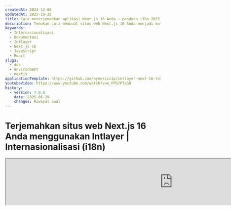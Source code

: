 ```yaml
---
createdAt: 2024-12-06
updatedAt: 2025-10-26
title: Cara menerjemahkan aplikasi Next.js 16 Anda – panduan i18n 2025
description: Temukan cara membuat situs web Next.js 16 Anda menjadi multibahasa. Ikuti dokumentasi untuk melakukan internasionalisasi (i18n) dan menerjemahkannya.
keywords:
  - Internasionalisasi
  - Dokumentasi
  - Intlayer
  - Next.js 16
  - JavaScript
  - React
slugs:
  - doc
  - environment
  - nextjs
applicationTemplate: https://github.com/aymericzip/intlayer-next-16-template
youtubeVideo: https://www.youtube.com/watch?v=e_PPG7PTqGU
history:
  - version: 7.0.0
    date: 2025-06-29
    changes: Riwayat awal
---
```


# Terjemahkan situs web Next.js 16 Anda menggunakan Intlayer | Internasionalisasi (i18n)

<iframe title="Solusi i18n terbaik untuk Next.js? Temukan Intlayer" class="m-auto aspect-[16/9] w-full overflow-hidden rounded-lg border-0" allow="autoplay; gyroscope;" loading="lazy" width="1080" height="auto" src="https://www.youtube.com/embed/e_PPG7PTqGU?autoplay=0&amp;origin=http://intlayer.org&amp;controls=0&amp;rel=1"/>

Lihat [Template Aplikasi](https://github.com/aymericzip/intlayer-next-16-template) di GitHub.

## Apa itu Intlayer?

**Intlayer** adalah perpustakaan internasionalisasi (i18n) sumber terbuka yang inovatif, dirancang untuk menyederhanakan dukungan multibahasa dalam aplikasi web modern. Intlayer terintegrasi mulus dengan kerangka kerja terbaru **Next.js 16**, termasuk **App Router** yang kuat. Ini dioptimalkan untuk bekerja dengan **Server Components** agar rendering lebih efisien dan sepenuhnya kompatibel dengan [**Turbopack**](https://nextjs.org/docs/architecture/turbopack).

Dengan Intlayer, Anda dapat:

- **Mengelola terjemahan dengan mudah** menggunakan kamus deklaratif pada tingkat komponen.
- **Melokalkan metadata**, rute, dan konten secara dinamis.
- **Mengakses terjemahan di komponen sisi klien dan sisi server**.
- **Memastikan dukungan TypeScript** dengan tipe yang dihasilkan secara otomatis, meningkatkan autocompletion dan deteksi kesalahan.
- **Manfaatkan fitur canggih**, seperti deteksi dan pengalihan locale secara dinamis.

> Intlayer kompatibel dengan Next.js 12, 13, 14, dan 16. Jika Anda menggunakan Next.js Page Router, Anda dapat merujuk ke [panduan ini](https://github.com/aymericzip/intlayer/blob/main/docs/docs/id/intlayer_with_nextjs_page_router.md). Untuk Next.js 12, 13, 14 dengan App Router, lihat [panduan ini](https://github.com/aymericzip/intlayer/blob/main/docs/docs/id/intlayer_with_nextjs_14.md).

---

## Panduan Langkah demi Langkah untuk Mengatur Intlayer di Aplikasi Next.js

### Langkah 1: Instalasi Dependensi

Instal paket yang diperlukan menggunakan npm:

```bash packageManager="npm"
npm install intlayer next-intlayer
```

```bash packageManager="pnpm"
pnpm add intlayer next-intlayer
```

```bash packageManager="yarn"
yarn add intlayer next-intlayer
```

- **intlayer**

  Paket inti yang menyediakan alat internasionalisasi untuk manajemen konfigurasi, terjemahan, [deklarasi konten](https://github.com/aymericzip/intlayer/blob/main/docs/docs/id/dictionary/content_file.md), transpile, dan [perintah CLI](https://github.com/aymericzip/intlayer/blob/main/docs/docs/id/intlayer_cli.md).

- **next-intlayer**

Paket yang mengintegrasikan Intlayer dengan Next.js. Paket ini menyediakan context providers dan hooks untuk internasionalisasi Next.js. Selain itu, paket ini juga menyertakan plugin Next.js untuk mengintegrasikan Intlayer dengan [Webpack](https://webpack.js.org/) atau [Turbopack](https://nextjs.org/docs/app/api-reference/turbopack), serta proxy untuk mendeteksi locale pilihan pengguna, mengelola cookie, dan menangani pengalihan URL.

### Langkah 2: Konfigurasikan Proyek Anda

Buat file konfigurasi untuk mengatur bahasa aplikasi Anda:

```typescript fileName="intlayer.config.ts" codeFormat="typescript"
import { Locales, type IntlayerConfig } from "intlayer";

const config: IntlayerConfig = {
  internationalization: {
    locales: [
      Locales.ENGLISH,
      Locales.FRENCH,
      Locales.SPANISH,
      // Locale lain Anda
    ],
    defaultLocale: Locales.ENGLISH,
  },
};

export default config;
```

```javascript fileName="intlayer.config.mjs" codeFormat="esm"
import { Locales } from "intlayer";

/** @type {import('intlayer').IntlayerConfig} */
const config = {
  internationalization: {
    locales: [
      Locales.ENGLISH,
      Locales.FRENCH,
      Locales.SPANISH,
      // Locale lain Anda
    ],
    defaultLocale: Locales.ENGLISH,
  },
};

export default config;
```

```javascript fileName="intlayer.config.cjs" codeFormat="commonjs"
const { Locales } = require("intlayer");

/** @type {import('intlayer').IntlayerConfig} */
const config = {
  internationalization: {
    locales: [
      Locales.ENGLISH,
      Locales.FRENCH,
      Locales.SPANISH,
      // Locale lain Anda
    ],
    defaultLocale: Locales.ENGLISH,
  },
};

module.exports = config;
```

> Melalui file konfigurasi ini, Anda dapat mengatur URL yang dilokalkan, pengalihan proxy, nama cookie, lokasi dan ekstensi deklarasi konten Anda, menonaktifkan log Intlayer di konsol, dan lainnya. Untuk daftar lengkap parameter yang tersedia, lihat [dokumentasi konfigurasi](https://github.com/aymericzip/intlayer/blob/main/docs/docs/id/configuration.md).

### Langkah 3: Integrasikan Intlayer dalam Konfigurasi Next.js Anda

Konfigurasikan setup Next.js Anda untuk menggunakan Intlayer:

```typescript fileName="next.config.ts" codeFormat="typescript"
import type { NextConfig } from "next";
import { withIntlayer } from "next-intlayer/server";

const nextConfig: NextConfig = {
  /* opsi konfigurasi di sini */
};

export default withIntlayer(nextConfig);
```

```typescript fileName="next.config.mjs" codeFormat="esm"
import { withIntlayer } from "next-intlayer/server";

/** @type {import('next').NextConfig} */
const nextConfig = {
  /* opsi konfigurasi di sini */
};

export default withIntlayer(nextConfig);
```

```typescript fileName="next.config.cjs" codeFormat="commonjs"
const { withIntlayer } = require("next-intlayer/server");

/** @type {import('next').NextConfig} */
const nextConfig = {
  /* opsi konfigurasi di sini */
};

module.exports = withIntlayer(nextConfig);
```

> Plugin Next.js `withIntlayer()` digunakan untuk mengintegrasikan Intlayer dengan Next.js. Plugin ini memastikan pembuatan file deklarasi konten dan memantau file tersebut dalam mode pengembangan. Plugin ini mendefinisikan variabel lingkungan Intlayer dalam lingkungan [Webpack](https://webpack.js.org/) atau [Turbopack](https://nextjs.org/docs/app/api-reference/turbopack). Selain itu, plugin ini menyediakan alias untuk mengoptimalkan performa dan memastikan kompatibilitas dengan komponen server.

> Fungsi `withIntlayer()` adalah fungsi promise. Fungsi ini memungkinkan persiapan kamus intlayer sebelum proses build dimulai. Jika Anda ingin menggunakannya bersama plugin lain, Anda dapat menggunakan `await`. Contoh:
>
> ```tsx
> const nextConfig = await withIntlayer(nextConfig);
> const nextConfigWithOtherPlugins = withOtherPlugins(nextConfig);
>
> export default nextConfigWithOtherPlugins;
> ```
>
> Jika Anda ingin menggunakannya secara sinkron, Anda dapat menggunakan fungsi `withIntlayerSync()`. Contoh:
>
> ```tsx
> const nextConfig = withIntlayerSync(nextConfig);
> const nextConfigWithOtherPlugins = withOtherPlugins(nextConfig);
>
> export default nextConfigWithOtherPlugins;
> ```

### Langkah 4: Definisikan Rute Locale Dinamis

Hapus semua dari `RootLayout` dan ganti dengan kode berikut:

```tsx {3} fileName="src/app/layout.tsx" codeFormat="typescript"
import type { PropsWithChildren, FC } from "react";
import "./globals.css";

const RootLayout: FC<PropsWithChildren> = ({ children }) => (
  // Anda masih dapat membungkus children dengan provider lain, seperti `next-themes`, `react-query`, `framer-motion`, dll.
  <>{children}</>
);

export default RootLayout;
```

```jsx {3} fileName="src/app/layout.mjx" codeFormat="esm"
import "./globals.css";

const RootLayout = ({ children }) => (
  // Anda masih dapat membungkus children dengan penyedia lain, seperti `next-themes`, `react-query`, `framer-motion`, dll.
  <>{children}</>
);

export default RootLayout;
```

```jsx {1,8} fileName="src/app/layout.csx" codeFormat="commonjs"
require("./globals.css");

const RootLayout = ({ children }) => (
  // Anda masih dapat membungkus children dengan penyedia lain, seperti `next-themes`, `react-query`, `framer-motion`, dll.
  <>{children}</>
);

module.exports = {
  default: RootLayout,
  generateStaticParams,
};
```

> Menjaga komponen `RootLayout` tetap kosong memungkinkan untuk mengatur atribut [`lang`](https://developer.mozilla.org/fr/docs/Web/HTML/Global_attributes/lang) dan [`dir`](https://developer.mozilla.org/fr/docs/Web/HTML/Global_attributes/dir) pada tag `<html>`.

Untuk mengimplementasikan routing dinamis, sediakan jalur untuk locale dengan menambahkan layout baru di direktori `[locale]` Anda:

```tsx fileName="src/app/[locale]/layout.tsx" codeFormat="typescript"
import type { NextLayoutIntlayer } from "next-intlayer";
import { Inter } from "next/font/google";
import { getHTMLTextDir } from "intlayer";

const inter = Inter({ subsets: ["latin"] });

const LocaleLayout: NextLayoutIntlayer = async ({ children, params }) => {
  const { locale } = await params;
  return (
    <html lang={locale} dir={getHTMLTextDir(locale)}>
      <body className={inter.className}>{children}</body>
    </html>
  );
};

export default LocaleLayout;
```

```jsx fileName="src/app/[locale]/layout.mjx" codeFormat="esm"
import { getHTMLTextDir } from "intlayer";

const inter = Inter({ subsets: ["latin"] });

const LocaleLayout = async ({ children, params: { locale } }) => {
  const { locale } = await params;
  return (
    <html lang={locale} dir={getHTMLTextDir(locale)}>
      <body className={inter.className}>{children}</body>
    </html>
  );
};

export default LocaleLayout;
```

```jsx fileName="src/app/[locale]/layout.csx" codeFormat="commonjs"
const { Inter } = require("next/font/google");
const { getHTMLTextDir } = require("intlayer");

const inter = Inter({ subsets: ["latin"] });

const LocaleLayout = async ({ children, params: { locale } }) => {
  const { locale } = await params;
  return (
    <html lang={locale} dir={getHTMLTextDir(locale)}>
      <body className={inter.className}>{children}</body>
    </html>
  );
};

module.exports = LocaleLayout;
```

> Segmen jalur `[locale]` digunakan untuk menentukan locale. Contoh: `/en-US/about` akan merujuk ke `en-US` dan `/fr/about` ke `fr`.

> Pada tahap ini, Anda akan menemui error: `Error: Missing <html> and <body> tags in the root layout.`. Ini diharapkan karena file `/app/page.tsx` tidak lagi digunakan dan dapat dihapus. Sebagai gantinya, segmen path `[locale]` akan mengaktifkan halaman `/app/[locale]/page.tsx`. Akibatnya, halaman akan dapat diakses melalui path seperti `/en`, `/fr`, `/es` di browser Anda. Untuk mengatur locale default sebagai halaman root, lihat pengaturan `proxy` pada langkah 7.

Kemudian, implementasikan fungsi `generateStaticParams` di Layout aplikasi Anda.

```tsx {1} fileName="src/app/[locale]/layout.tsx" codeFormat="typescript"
export { generateStaticParams } from "next-intlayer"; // Baris yang harus ditambahkan

const LocaleLayout: NextLayoutIntlayer = async ({ children, params }) => {
  /*... Sisa kode */
};

export default LocaleLayout;
```

```jsx {1} fileName="src/app/[locale]/layout.mjx" codeFormat="esm"
export { generateStaticParams } from "next-intlayer"; // Baris untuk disisipkan

const LocaleLayout = async ({ children, params: { locale } }) => {
  /*... Sisa kode*/
};

// ... Sisa kode
```

```jsx {1,7} fileName="src/app/[locale]/layout.csx" codeFormat="commonjs"
const { generateStaticParams } = require("next-intlayer"); // Baris untuk disisipkan

const LocaleLayout = async ({ children, params: { locale } }) => {
  /*... Sisa kode*/
};

module.exports = { default: LocaleLayout, generateStaticParams };
```

> `generateStaticParams` memastikan bahwa aplikasi Anda membangun terlebih dahulu halaman-halaman yang diperlukan untuk semua lokal, mengurangi komputasi saat runtime dan meningkatkan pengalaman pengguna. Untuk detail lebih lanjut, lihat [dokumentasi Next.js tentang generateStaticParams](https://nextjs.org/docs/app/building-your-application/rendering/static-and-dynamic-rendering#generate-static-params).

> Intlayer bekerja dengan `export const dynamic = 'force-static';` untuk memastikan bahwa halaman-halaman dibangun terlebih dahulu untuk semua lokal.

### Langkah 5: Deklarasikan Konten Anda

Buat dan kelola deklarasi konten Anda untuk menyimpan terjemahan:

```tsx fileName="src/app/[locale]/page.content.ts" contentDeclarationFormat="typescript"
import { t, type Dictionary } from "intlayer";

const pageContent = {
  key: "page",
  content: {
    getStarted: {
      main: t({
        en: "Get started by editing",
        fr: "Commencez par éditer",
        es: "Comience por editar",
      }),
      pageLink: "src/app/page.tsx",
    },
  },
} satisfies Dictionary;

export default pageContent;
```

```javascript fileName="src/app/[locale]/page.content.mjs" contentDeclarationFormat="esm"
import { t } from "intlayer";

/** @type {import('intlayer').Dictionary} */
const pageContent = {
  key: "page",
  content: {
    getStarted: {
      main: t({
        en: "Mulailah dengan mengedit",
        fr: "Commencez par éditer",
        es: "Comience por editar",
      }),
      pageLink: "src/app/page.tsx",
    },
  },
};

export default pageContent;
```

```javascript fileName="src/app/[locale]/page.content.cjs" contentDeclarationFormat="commonjs"
const { t } = require("intlayer");

/** @type {import('intlayer').Dictionary} */
const pageContent = {
  key: "page",
  content: {
    getStarted: {
      main: t({
        en: "Get started by editing",
        fr: "Commencez par éditer",
        es: "Comience por editar",
        id: "Mulai dengan mengedit",
      }),
      pageLink: "src/app/page.tsx",
    },
  },
};

module.exports = pageContent;
```

```json fileName="src/app/[locale]/page.content.json" contentDeclarationFormat="json"
{
  "$schema": "https://intlayer.org/schema.json",
  "key": "page",
  "content": {
    "getStarted": {
      "nodeType": "translation",
      "translation": {
        "en": "Get started by editing",
        "fr": "Commencez par éditer",
        "es": "Comience por editar",
        "id": "Mulai dengan mengedit"
      }
    },
    "pageLink": "src/app/page.tsx"
  }
}
```

> Deklarasi konten Anda dapat didefinisikan di mana saja dalam aplikasi Anda selama sudah dimasukkan ke dalam direktori `contentDir` (secara default, `./src`). Dan sesuai dengan ekstensi file deklarasi konten (secara default, `.content.{json,ts,tsx,js,jsx,mjs,mjx,cjs,cjx}`).

> Untuk detail lebih lanjut, lihat [dokumentasi deklarasi konten](https://github.com/aymericzip/intlayer/blob/main/docs/docs/id/dictionary/content_file.md).

### Langkah 6: Memanfaatkan Konten dalam Kode Anda

Akses kamus konten Anda di seluruh aplikasi:

```tsx fileName="src/app/[locale]/page.tsx" codeFormat="typescript"
import type { FC } from "react";
import { ClientComponentExample } from "@components/ClientComponentExample";
import { ServerComponentExample } from "@components/ServerComponentExample";
import { type NextPageIntlayer, IntlayerClientProvider } from "next-intlayer";
import { IntlayerServerProvider, useIntlayer } from "next-intlayer/server";

const PageContent: FC = () => {
  const content = useIntlayer("page");

  return (
    <>
      <p>{content.getStarted.main}</p> {/* Mengakses teks utama dari konten */}
      <code>{content.getStarted.pageLink}</code>{" "}
      {/* Menampilkan tautan halaman dari konten */}
    </>
  );
};

const Page: NextPageIntlayer = async ({ params }) => {
  const { locale } = await params;

  return (
    <IntlayerServerProvider locale={locale}>
      <PageContent />
      <ServerComponentExample />

      <IntlayerClientProvider locale={locale}>
        <ClientComponentExample />
      </IntlayerClientProvider>
    </IntlayerServerProvider>
  );
};

export default Page;
```

```jsx fileName="src/app/[locale]/page.mjx" codeFormat="esm"
import { ClientComponentExample } from "@components/ClientComponentExample";
import { ServerComponentExample } from "@components/ServerComponentExample";
import { IntlayerClientProvider } from "next-intlayer";
import { IntlayerServerProvider, useIntlayer } from "next-intlayer/server";

const PageContent = () => {
  const content = useIntlayer("page");

  return (
    <>
      <p>{content.getStarted.main}</p>{" "}
      {/* Menampilkan teks utama dari konten */}
      <code>{content.getStarted.pageLink}</code>{" "}
      {/* Menampilkan tautan halaman dari konten */}
    </>
  );
};

const Page = async ({ params }) => {
  const { locale } = await params;

  return (
    <IntlayerServerProvider locale={locale}>
      <PageContent />
      <ServerComponentExample />

      <IntlayerClientProvider locale={locale}>
        <ClientComponentExample />
      </IntlayerClientProvider>
    </IntlayerServerProvider>
  );
};

export default Page;
```

```jsx fileName="src/app/[locale]/page.csx" codeFormat="commonjs"
import { ClientComponentExample } from "@components/ClientComponentExample";
import { ServerComponentExample } from "@components/ServerComponentExample";
import { IntlayerClientProvider } from "next-intlayer";
import { IntlayerServerProvider, useIntlayer } from "next-intlayer/server";

const PageContent = () => {
  const content = useIntlayer("page");

  return (
    <>
      <p>{content.getStarted.main}</p>
      <code>{content.getStarted.pageLink}</code>
    </>
  );
};

const Page = async ({ params }) => {
  const { locale } = await params;

  return (
    <IntlayerServerProvider locale={locale}>
      <PageContent />
      <ServerComponentExample />

      <IntlayerClientProvider locale={locale}>
        <ClientComponentExample />
      </IntlayerClientProvider>
    </IntlayerServerProvider>
  );
};
```

- **`IntlayerClientProvider`** digunakan untuk menyediakan locale ke komponen sisi klien. Ini dapat ditempatkan di komponen induk mana pun, termasuk layout. Namun, menempatkannya di layout sangat disarankan karena Next.js membagikan kode layout di seluruh halaman, sehingga menjadi lebih efisien. Dengan menggunakan `IntlayerClientProvider` di layout, Anda menghindari inisialisasi ulang untuk setiap halaman, meningkatkan kinerja dan menjaga konteks lokalisasi yang konsisten di seluruh aplikasi Anda.
- **`IntlayerServerProvider`** digunakan untuk menyediakan locale ke anak server. Ini tidak dapat ditempatkan di layout.

> Layout dan halaman tidak dapat berbagi konteks server yang sama karena sistem konteks server didasarkan pada penyimpanan data per permintaan (melalui mekanisme [cache React](https://react.dev/reference/react/cache)), yang menyebabkan setiap "konteks" dibuat ulang untuk segmen aplikasi yang berbeda. Menempatkan provider di layout bersama akan memecah isolasi ini, sehingga mencegah propagasi nilai konteks server yang benar ke komponen server Anda.

```tsx {4,7} fileName="src/components/ClientComponentExample.tsx" codeFormat="typescript"
"use client";

import type { FC } from "react";
import { useIntlayer } from "next-intlayer";

export const ClientComponentExample: FC = () => {
  const content = useIntlayer("client-component-example"); // Membuat deklarasi konten terkait

  return (
    <div>
      <h2>{content.title}</h2>
      <p>{content.content}</p>
    </div>
  );
};
```

```jsx {3,6} fileName="src/components/ClientComponentExample.mjx" codeFormat="esm"
"use client";

import { useIntlayer } from "next-intlayer";

const ClientComponentExample = () => {
  const content = useIntlayer("client-component-example"); // Membuat deklarasi konten terkait

  return (
    <div>
      <h2>{content.title}</h2>
      <p>{content.content}</p>
    </div>
  );
};
```

```jsx {3,6} fileName="src/components/ClientComponentExample.csx" codeFormat="commonjs"
"use client";

const { useIntlayer } = require("next-intlayer");

const ClientComponentExample = () => {
  const content = useIntlayer("client-component-example"); // Membuat deklarasi konten terkait

  return (
    <div>
      <h2>{content.title}</h2>
      <p>{content.content}</p>
    </div>
  );
};
```

```tsx {2} fileName="src/components/ServerComponentExample.tsx"  codeFormat="typescript"
import type { FC } from "react";
import { useIntlayer } from "next-intlayer/server";

export const ServerComponentExample: FC = () => {
  const content = useIntlayer("server-component-example"); // Membuat deklarasi konten terkait

  return (
    <div>
      <h2>{content.title}</h2>
      <p>{content.content}</p>
    </div>
  );
};
```

```jsx {1} fileName="src/components/ServerComponentExample.mjx" codeFormat="esm"
import { useIntlayer } from "next-intlayer/server";

const ServerComponentExample = () => {
  const content = useIntlayer("server-component-example"); // Membuat deklarasi konten terkait

  return (
    <div>
      <h2>{content.title}</h2>
      <p>{content.content}</p>
    </div>
  );
};
```

```jsx {1} fileName="src/components/ServerComponentExample.csx" codeFormat="commonjs"
const { useIntlayer } = require("next-intlayer/server");

const ServerComponentExample = () => {
  const content = useIntlayer("server-component-example"); // Buat deklarasi konten terkait

  return (
    <div>
      <h2>{content.title}</h2>
      <p>{content.content}</p>
    </div>
  );
};
```

> Jika Anda ingin menggunakan konten Anda dalam atribut `string`, seperti `alt`, `title`, `href`, `aria-label`, dll., Anda harus memanggil nilai fungsi tersebut, seperti:

> ```jsx
> <img src={content.image.src.value} alt={content.image.value} />
> ```

> Untuk mempelajari lebih lanjut tentang hook `useIntlayer`, lihat [dokumentasi](https://github.com/aymericzip/intlayer/blob/main/docs/docs/id/packages/next-intlayer/useIntlayer.md).

### (Opsional) Langkah 7: Konfigurasikan Proxy untuk Deteksi Locale

Atur proxy untuk mendeteksi locale yang dipilih pengguna:

```typescript fileName="src/proxy.ts" codeFormat="typescript"
export { intlayerProxy as proxy } from "next-intlayer/proxy";

export const config = {
  matcher:
    "/((?!api|static|assets|robots|sitemap|sw|service-worker|manifest|.*\\..*|_next).*)",
};
```

```javascript fileName="src/proxy.mjs" codeFormat="esm"
export { intlayerProxy as proxy } from "next-intlayer/proxy";

export const config = {
  matcher:
    "/((?!api|static|assets|robots|sitemap|sw|service-worker|manifest|.*\\..*|_next).*)",
};
```

```javascript fileName="src/proxy.cjs" codeFormat="commonjs"
const { intlayerProxy } = require("next-intlayer/proxy");

const config = {
  matcher:
    "/((?!api|static|assets|robots|sitemap|sw|service-worker|manifest|.*\\..*|_next).*)",
};

module.exports = { proxy: intlayerProxy, config };
```

> `intlayerProxy` digunakan untuk mendeteksi locale pilihan pengguna dan mengarahkan mereka ke URL yang sesuai seperti yang ditentukan dalam [konfigurasi](https://github.com/aymericzip/intlayer/blob/main/docs/docs/id/configuration.md). Selain itu, ini memungkinkan penyimpanan locale pilihan pengguna dalam cookie.

> Jika Anda perlu menggabungkan beberapa proxy bersama-sama (misalnya, `intlayerProxy` dengan otentikasi atau proxy kustom), Intlayer sekarang menyediakan helper yang disebut `multipleProxies`.

```ts
import { multipleProxies, intlayerProxy } from "next-intlayer/proxy";
import { customProxy } from "@utils/customProxy";

export const proxy = multipleProxies([intlayerProxy, customProxy]);
```

### (Opsional) Langkah 8: Internasionalisasi metadata Anda

Jika Anda ingin menginternasionalisasi metadata Anda, seperti judul halaman Anda, Anda dapat menggunakan fungsi `generateMetadata` yang disediakan oleh Next.js. Di dalamnya, Anda dapat mengambil konten dari fungsi `getIntlayer` untuk menerjemahkan metadata Anda.

```typescript fileName="src/app/[locale]/metadata.content.ts" contentDeclarationFormat="typescript"
import { type Dictionary, t } from "intlayer";
import { Metadata } from "next";

const metadataContent = {
  key: "page-metadata",
  content: {
    title: t({
      en: "Create Next App",
      fr: "Créer une application Next.js",
      es: "Crear una aplicación Next.js",
    }),
    description: t({
      en: "Generated by create next app",
      fr: "Généré par create next app",
      es: "Generado por create next app",
    }),
  },
} satisfies Dictionary<Metadata>;

export default metadataContent;
```

```javascript fileName="src/app/[locale]/metadata.content.mjs" contentDeclarationFormat="esm"
import { t } from "intlayer";

/** @type {import('intlayer').Dictionary<import('next').Metadata>} */
const metadataContent = {
  key: "page-metadata",
  content: {
    title: t({
      en: "Create Next App",
      fr: "Créer une application Next.js",
      es: "Crear una aplicación Next.js",
    }),
    description: t({
      en: "Dihasilkan oleh create next app",
      fr: "Généré par create next app",
      es: "Generado por create next app",
    }),
  },
};

export default metadataContent;
      fr: "Dihasilkan oleh create next app",
      es: "Generado por create next app",
    }),
  },
};

export default metadataContent;
```

```javascript fileName="src/app/[locale]/metadata.content.cjs" contentDeclarationFormat="commonjs"
const { t } = require("intlayer");

/** @type {import('intlayer').Dictionary<import('next').Metadata>} */
const metadataContent = {
  key: "page-metadata",
  content: {
    title: t({
      en: "Create Next App",
      fr: "Créer une application Next.js",
      es: "Crear una aplicación Next.js",
    }),
    description: t({
      en: "Dihasilkan oleh create next app",
      fr: "Généré par create next app",
      es: "Generado por create next app",
    }),
  },
};

module.exports = metadataContent;
```

```json fileName="src/app/[locale]/metadata.content.json" contentDeclarationFormat="json"
{
  "key": "page-metadata",
  "content": {
    "title": {
      "nodeType": "translation",
      "translation": {
          "en": "Preact logo",
          "fr": "Logo Preact",
          "es": "Logo Preact",
          "id": "Logo Preact"
      },
    },
    "description": {
      "nodeType": "translation",
      "translation": {
        "en": "Generated by create next app",
        "fr": "Généré par create next app",
        "es": "Generado por create next app",
        "id": "Dihasilkan oleh create next app"
      },
    },
  },
};
```

````typescript fileName="src/app/[locale]/layout.tsx or src/app/[locale]/page.tsx" codeFormat="typescript"
import { getIntlayer, getMultilingualUrls } from "intlayer";
import type { Metadata } from "next";
import type { LocalPromiseParams } from "next-intlayer";

export const generateMetadata = async ({
  params,
}: LocalPromiseParams): Promise<Metadata> => {
  const { locale } = await params;

  const metadata = getIntlayer("page-metadata", locale);

  /**
   * Menghasilkan objek yang berisi semua url untuk setiap locale.
   *
   * Contoh:
   * ```ts
   *  getMultilingualUrls('/about');
   *
   *  // Mengembalikan
   *  // {
   *  //   en: '/about',
   *  //   fr: '/fr/about',
   *  //   es: '/es/about',
   *  // }
   * ```
   */
  const multilingualUrls = getMultilingualUrls("/");
  const localizedUrl =
    multilingualUrls[locale as keyof typeof multilingualUrls];

  return {
    ...metadata,
    alternates: {
      canonical: localizedUrl,
      languages: { ...multilingualUrls, "x-default": "/" },
    },
    openGraph: {
      url: localizedUrl,
    },
  };
};

// ... Sisa kode
````

````javascript fileName="src/app/[locale]/layout.mjs or src/app/[locale]/page.mjs" codeFormat="esm"
import { getIntlayer, getMultilingualUrls } from "intlayer";

export const generateMetadata = async ({ params }) => {
  const { locale } = await params;

  const metadata = getIntlayer("page-metadata", locale);

  /**
   * Menghasilkan objek yang berisi semua url untuk setiap locale.
   *
   * Contoh:
   * ```ts
   *  getMultilingualUrls('/about');
   *
   *  // Mengembalikan
   *  // {
   *  //   en: '/about',
   *  //   fr: '/fr/about',
   *  //   es: '/es/about'
   *  // }
   * ```
   */
  const multilingualUrls = getMultilingualUrls("/");
  const localizedUrl = multilingualUrls[locale];

  return {
    ...metadata,
    alternates: {
      canonical: localizedUrl,
      languages: { ...multilingualUrls, "x-default": "/" },
    },
    openGraph: {
      url: localizedUrl,
    },
  };
};

// ... Sisa kode
````

````javascript fileName="src/app/[locale]/layout.cjs or src/app/[locale]/page.cjs" codeFormat="commonjs"
const { getIntlayer, getMultilingualUrls } = require("intlayer");

const generateMetadata = async ({ params }) => {
  const { locale } = await params;

  const metadata = getIntlayer("page-metadata", locale);

  /**
   * Menghasilkan objek yang berisi semua url untuk setiap locale.
   *
   * Contoh:
   * ```ts
   *  getMultilingualUrls('/about');
   *
   *  // Mengembalikan
   *  // {
   *  //   en: '/about',
   *  //   fr: '/fr/about',
   *  //   es: '/es/about'
   *  // }
   * ```
   */
  const multilingualUrls = getMultilingualUrls("/");
  const localizedUrl = multilingualUrls[locale];

  return {
    ...metadata,
    alternates: {
      canonical: localizedUrl,
      languages: { ...multilingualUrls, "x-default": "/" },
    },
    openGraph: {
      url: localizedUrl,
    },
  };
};

module.exports = { generateMetadata };

// ... Sisa kode
````

> Perhatikan bahwa fungsi `getIntlayer` yang diimpor dari `next-intlayer` mengembalikan konten Anda yang dibungkus dalam sebuah `IntlayerNode`, memungkinkan integrasi dengan editor visual. Sebaliknya, fungsi `getIntlayer` yang diimpor dari `intlayer` mengembalikan konten Anda secara langsung tanpa properti tambahan.

Sebagai alternatif, Anda dapat menggunakan fungsi `getTranslation` untuk mendeklarasikan metadata Anda. Namun, menggunakan file deklarasi konten disarankan untuk mengotomatisasi terjemahan metadata Anda dan mengeksternalisasi konten pada suatu saat.

```typescript fileName="src/app/[locale]/layout.tsx or src/app/[locale]/page.tsx" codeFormat="typescript"
import {
  type IConfigLocales,
  getTranslation,
  getMultilingualUrls,
} from "intlayer";
import type { Metadata } from "next";
import type { LocalPromiseParams } from "next-intlayer";

export const generateMetadata = async ({
  params,
}: LocalPromiseParams): Promise<Metadata> => {
  const { locale } = await params;
  const t = <T>(content: IConfigLocales<T>) => getTranslation(content, locale);

  return {
    title: t<string>({
      en: "My title",
      fr: "Mon titre",
      es: "Mi título",
    }),
    description: t({
      en: "Deskripsi saya",
      fr: "Ma description",
      es: "Mi descripción",
    }),
  };
};

// ... Sisa kode
```

```javascript fileName="src/app/[locale]/layout.mjs or src/app/[locale]/page.mjs" codeFormat="esm"
import { getTranslation, getMultilingualUrls } from "intlayer";

export const generateMetadata = async ({ params }) => {
  const { locale } = await params;
  const t = (content) => getTranslation(content, locale);

  return {
    title: t({
      en: "Judul saya",
      fr: "Mon titre",
      es: "Mi título",
    }),
    description: t({
      en: "Deskripsi saya",
      fr: "Ma description",
      es: "Mi descripción",
    }),
  };
};

// ... Sisa kode
```

```javascript fileName="src/app/[locale]/layout.cjs or src/app/[locale]/page.cjs" codeFormat="commonjs"
const { getTranslation, getMultilingualUrls } = require("intlayer");

const generateMetadata = async ({ params }) => {
  const { locale } = await params;

  const t = (content) => getTranslation(content, locale);

  return {
    title: t({
      en: "My title",
      fr: "Mon titre",
      es: "Mi título",
    }),
    description: t({
      en: "My description",
      fr: "Ma description",
      es: "Mi descripción",
    }),
  };
};

module.exports = { generateMetadata };

// ... Sisa kode
```

> Pelajari lebih lanjut tentang optimasi metadata [di dokumentasi resmi Next.js](https://nextjs.org/docs/app/building-your-application/optimizing/metadata).

### (Opsional) Langkah 9: Internasionalisasi sitemap.xml dan robots.txt Anda

Untuk menginternasionalisasi `sitemap.xml` dan `robots.txt` Anda, Anda dapat menggunakan fungsi `getMultilingualUrls` yang disediakan oleh Intlayer. Fungsi ini memungkinkan Anda untuk menghasilkan URL multibahasa untuk sitemap Anda.

```tsx fileName="src/app/sitemap.ts" codeFormat="typescript"
import { getMultilingualUrls } from "intlayer";
import type { MetadataRoute } from "next";

const sitemap = (): MetadataRoute.Sitemap => [
  {
    url: "https://example.com",
    alternates: {
      languages: { ...getMultilingualUrls("https://example.com") },
    },
  },
  {
    url: "https://example.com/login",
    alternates: {
      languages: { ...getMultilingualUrls("https://example.com/login") },
    },
  },
  {
    url: "https://example.com/register",
    alternates: {
      languages: { ...getMultilingualUrls("https://example.com/register") },
    },
  },
];

export default sitemap;
```

```jsx fileName="src/app/sitemap.mjx" codeFormat="esm"
import { getMultilingualUrls } from "intlayer";

const sitemap = () => [
  {
    url: "https://example.com",
    alternates: {
      languages: { ...getMultilingualUrls("https://example.com") },
    },
  },
  {
    url: "https://example.com/login",
    alternates: {
      languages: { ...getMultilingualUrls("https://example.com/login") },
    },
  },
  {
    url: "https://example.com/register",
    alternates: {
      languages: { ...getMultilingualUrls("https://example.com/register") },
    },
  },
];

export default sitemap;
```

```jsx fileName="src/app/sitemap.csx" codeFormat="commonjs"
const { getMultilingualUrls } = require("intlayer");

const sitemap = () => [
  {
    url: "https://example.com",
    alternates: {
      languages: { ...getMultilingualUrls("https://example.com") },
    },
  },
  {
    url: "https://example.com/login",
    alternates: {
      languages: { ...getMultilingualUrls("https://example.com/login") },
    },
  },
  {
    url: "https://example.com/register",
    alternates: {
      languages: { ...getMultilingualUrls("https://example.com/register") },
    },
  },
];

module.exports = sitemap;
```

```tsx fileName="src/app/robots.ts" codeFormat="typescript"
import type { MetadataRoute } from "next";
import { getMultilingualUrls } from "intlayer";

const getAllMultilingualUrls = (urls: string[]) =>
  urls.flatMap((url) => Object.values(getMultilingualUrls(url)) as string[]);

// Mendefinisikan aturan untuk robots.txt
const robots = (): MetadataRoute.Robots => ({
  rules: {
    userAgent: "*", // Mengizinkan semua user-agent
    allow: ["/"], // Mengizinkan akses ke root
    disallow: getAllMultilingualUrls(["/login", "/register"]), // Melarang akses ke halaman login dan register dalam semua bahasa
  },
  host: "https://example.com", // Host situs
  sitemap: `https://example.com/sitemap.xml`, // Lokasi sitemap
});

export default robots;
```

```jsx fileName="src/app/robots.mjx" codeFormat="esm"
import { getMultilingualUrls } from "intlayer";

// Mendapatkan semua URL multibahasa dari daftar URL
const getAllMultilingualUrls = (urls) =>
  urls.flatMap((url) => Object.values(getMultilingualUrls(url)));

const robots = () => ({
  rules: {
    userAgent: "*", // Mengizinkan semua user-agent
    allow: ["/"], // Mengizinkan akses ke root
    disallow: getAllMultilingualUrls(["/login", "/register"]), // Melarang akses ke halaman login dan register dalam semua bahasa
  },
  host: "https://example.com",
  sitemap: `https://example.com/sitemap.xml`,
});

export default robots;
```

```jsx fileName="src/app/robots.csx" codeFormat="commonjs"
const { getMultilingualUrls } = require("intlayer");

const getAllMultilingualUrls = (urls) =>
  urls.flatMap((url) => Object.values(getMultilingualUrls(url)));

const robots = () => ({
  rules: {
    userAgent: "*",
    allow: ["/"],
    disallow: getAllMultilingualUrls(["/login", "/register"]),
  },
  host: "https://example.com",
  sitemap: `https://example.com/sitemap.xml`,
});

module.exports = robots;
```

> Pelajari lebih lanjut tentang optimasi sitemap [di dokumentasi resmi Next.js](https://nextjs.org/docs/app/api-reference/file-conventions/metadata/sitemap). Pelajari lebih lanjut tentang optimasi robots.txt [di dokumentasi resmi Next.js](https://nextjs.org/docs/app/api-reference/file-conventions/metadata/robots).

### (Opsional) Langkah 10: Ubah bahasa konten Anda

Untuk mengubah bahasa konten Anda di Next.js, cara yang direkomendasikan adalah menggunakan komponen `Link` untuk mengarahkan pengguna ke halaman yang sesuai dengan lokal yang diinginkan. Komponen `Link` memungkinkan prefetching halaman, yang membantu menghindari pemuatan ulang halaman secara penuh.

```tsx fileName="src/components/LocaleSwitcher.tsx" codeFormat="typescript"
"use client";

import type { FC } from "react";
import {
  Locales,
  getHTMLTextDir,
  getLocaleName,
  getLocalizedUrl,
} from "intlayer";
import { useLocale } from "next-intlayer";
import Link from "next/link";

export const LocaleSwitcher: FC = () => {
  const { locale, pathWithoutLocale, availableLocales, setLocale } =
    useLocale();

  return (
    <div>
      <button popoverTarget="localePopover">{getLocaleName(locale)}</button>
      <div id="localePopover" popover="auto">
        {availableLocales.map((localeItem) => (
          <Link
            href={getLocalizedUrl(pathWithoutLocale, localeItem)}
            key={localeItem}
            aria-current={locale === localeItem ? "page" : undefined}
            onClick={() => setLocale(localeItem)}
            replace // Akan memastikan tombol "kembali" pada browser akan mengarahkan ke halaman sebelumnya
          >
            <span>
              {/* Lokal - misalnya FR */}
              {localeItem}
            </span>
            <span>
              {/* Bahasa dalam Lokal sendiri - misalnya Français */}
              {getLocaleName(localeItem, locale)}
            </span>
            <span dir={getHTMLTextDir(localeItem)} lang={localeItem}>
              {/* Bahasa dalam Lokal saat ini - misalnya Francés dengan lokal saat ini disetel ke Locales.SPANISH */}
              {getLocaleName(localeItem)}
            </span>
            <span dir="ltr" lang={Locales.ENGLISH}>
              {/* Bahasa dalam Bahasa Inggris - misalnya French */}
              {getLocaleName(localeItem, Locales.ENGLISH)}
            </span>
          </Link>
        ))}
      </div>
    </div>
  );
};
```

```jsx fileName="src/components/LocaleSwitcher.msx" codeFormat="esm"
"use client";

import {
  Locales,
  getHTMLTextDir,
  getLocaleName,
  getLocalizedUrl,
} from "intlayer";
import { useLocale } from "next-intlayer";
import Link from "next/link";

export const LocaleSwitcher = () => {
  const { locale, pathWithoutLocale, availableLocales, setLocale } =
    useLocale();

  return (
    <div>
      <button popoverTarget="localePopover">{getLocaleName(locale)}</button>
      <div id="localePopover" popover="auto">
        {availableLocales.map((localeItem) => (
          <Link
            href={getLocalizedUrl(pathWithoutLocale, localeItem)}
            key={localeItem}
            aria-current={locale === localeItem ? "page" : undefined}
            onClick={() => setLocale(localeItem)}
            replace // Akan memastikan bahwa tombol "kembali" pada browser akan mengarahkan ke halaman sebelumnya
          >
            <span>
              {/* Lokal - misal FR */}
              {localeItem}
            </span>
            <span>
              {/* Bahasa dalam Lokal sendiri - misal Français */}
              {getLocaleName(localeItem, locale)}
            </span>
            <span dir={getHTMLTextDir(localeItem)} lang={localeItem}>
              {/* Bahasa dalam Lokal saat ini - misal Francés dengan lokal saat ini disetel ke Locales.SPANISH */}
              {getLocaleName(localeItem)}
            </span>
            <span dir="ltr" lang={Locales.ENGLISH}>
              {/* Bahasa dalam Bahasa Inggris - misal French */}
              {getLocaleName(localeItem, Locales.ENGLISH)}
            </span>
          </Link>
        ))}
      </div>
    </div>
  );
};
```

```jsx fileName="src/components/LocaleSwitcher.csx" codeFormat="commonjs"
"use client";

const {
  Locales,
  getHTMLTextDir,
  getLocaleName,
  getLocalizedUrl,
} = require("intlayer");
const { useLocale } = require("next-intlayer");
const Link = require("next/link");

export const LocaleSwitcher = () => {
  const { locale, pathWithoutLocale, availableLocales, setLocale } =
    useLocale();

  return (
    <div>
      <button popoverTarget="localePopover">{getLocaleName(locale)}</button>
      <div id="localePopover" popover="auto">
        {availableLocales.map((localeItem) => (
          <Link
            href={getLocalizedUrl(pathWithoutLocale, localeItem)}
            key={localeItem}
            aria-current={locale === localeItem ? "page" : undefined}
            onClick={() => setLocale(localeItem)}
            replace // Akan memastikan tombol "kembali" pada browser akan mengarahkan ke halaman sebelumnya
          >
            <span>
              {/* Lokal - misalnya FR */}
              {localeItem}
            </span>
            <span>
              {/* Bahasa dalam Lokal sendiri - misalnya Français */}
              {getLocaleName(localeItem, locale)}
            </span>
            <span dir={getHTMLTextDir(localeItem)} lang={localeItem}>
              {/* Bahasa dalam Lokal saat ini - misalnya Francés dengan lokal saat ini disetel ke Locales.SPANISH */}
              {getLocaleName(localeItem)}
            </span>
            <span dir="ltr" lang={Locales.ENGLISH}>
              {/* Bahasa dalam Bahasa Inggris - misalnya French */}
              {getLocaleName(localeItem, Locales.ENGLISH)}
            </span>
          </Link>
        ))}
      </div>
    </div>
  );
};
```

> Cara alternatif adalah menggunakan fungsi `setLocale` yang disediakan oleh hook `useLocale`. Fungsi ini tidak akan memungkinkan prefetching halaman. Lihat dokumentasi [`useLocale` hook](https://github.com/aymericzip/intlayer/blob/main/docs/docs/id/packages/next-intlayer/useLocale.md) untuk detail lebih lanjut.

> Anda juga dapat mengatur fungsi pada opsi `onLocaleChange` untuk memicu fungsi kustom saat locale berubah.

```tsx fileName="src/components/LocaleSwitcher.tsx"
"use client";

import { useRouter } from "next/navigation";
import { useLocale } from "next-intlayer";
import { getLocalizedUrl } from "intlayer";

// ... Sisa kode

const router = useRouter();
const { setLocale } = useLocale({
  onLocaleChange: (locale) => {
    router.push(getLocalizedUrl(pathWithoutLocale, locale));
  },
});

return (
  <button onClick={() => setLocale(Locales.FRENCH)}>
    Ganti ke Bahasa Perancis
  </button>
);
```

> Referensi dokumentasi:
>
> - [`useLocale` hook](https://github.com/aymericzip/intlayer/blob/main/docs/docs/id/packages/next-intlayer/useLocale.md)
> - [`getLocaleName` hook](https://github.com/aymericzip/intlayer/blob/main/docs/docs/id/packages/intlayer/getLocaleName.md)
> - [`getLocalizedUrl` hook](https://github.com/aymericzip/intlayer/blob/main/docs/docs/id/packages/intlayer/getLocalizedUrl.md)
> - [`getHTMLTextDir` hook](https://github.com/aymericzip/intlayer/blob/main/docs/docs/id/packages/intlayer/getHTMLTextDir.md)
> - atribut [`hrefLang`](https://developers.google.com/search/docs/specialty/international/localized-versions?hl=fr)
> - atribut [`lang`](https://developer.mozilla.org/en-US/docs/Web/HTML/Global_attributes/lang)
> - atribut [`dir`](https://developer.mozilla.org/en-US/docs/Web/HTML/Global_attributes/dir)
> - atribut [`aria-current`](https://developer.mozilla.org/en-US/docs/Web/Accessibility/ARIA/Attributes/aria-current)

### (Opsional) Langkah 11: Membuat Komponen Link yang Dilokalkan

Untuk memastikan navigasi aplikasi Anda menghormati lokal saat ini, Anda dapat membuat komponen `Link` kustom. Komponen ini secara otomatis menambahkan awalan bahasa saat ini pada URL internal, sehingga. Misalnya, ketika pengguna berbahasa Prancis mengklik tautan ke halaman "Tentang", mereka akan diarahkan ke `/fr/about` alih-alih `/about`.

Perilaku ini berguna untuk beberapa alasan:

- **SEO dan Pengalaman Pengguna**: URL yang dilokalkan membantu mesin pencari mengindeks halaman spesifik bahasa dengan benar dan menyediakan konten kepada pengguna dalam bahasa pilihan mereka.
- **Konsistensi**: Dengan menggunakan tautan yang dilokalkan di seluruh aplikasi Anda, Anda menjamin navigasi tetap dalam lokal saat ini, mencegah perubahan bahasa yang tidak diinginkan.
- **Pemeliharaan**: Memusatkan logika lokalisasi dalam satu komponen menyederhanakan pengelolaan URL, sehingga basis kode Anda lebih mudah dipelihara dan diperluas seiring pertumbuhan aplikasi Anda.

Berikut adalah implementasi komponen `Link` yang dilokalisasi dalam TypeScript:

```tsx fileName="src/components/Link.tsx" codeFormat="typescript"
"use client";

import { getLocalizedUrl } from "intlayer";
import NextLink, { type LinkProps as NextLinkProps } from "next/link";
import { useLocale } from "next-intlayer";
import type { PropsWithChildren, FC } from "react";

/**
 * Fungsi utilitas untuk memeriksa apakah URL yang diberikan bersifat eksternal.
 * Jika URL dimulai dengan http:// atau https://, maka dianggap eksternal.
 */
export const checkIsExternalLink = (href?: string): boolean =>
  /^https?:\/\//.test(href ?? "");

/**
 * Komponen Link kustom yang menyesuaikan atribut href berdasarkan locale saat ini.
 * Untuk tautan internal, menggunakan `getLocalizedUrl` untuk menambahkan prefix locale pada URL (misalnya, /fr/about).
 * Ini memastikan navigasi tetap dalam konteks locale yang sama.
 */
export const Link: FC<PropsWithChildren<NextLinkProps>> = ({
  href,
  children,
  ...props
}) => {
  const { locale } = useLocale();
  const isExternalLink = checkIsExternalLink(href.toString());

  // Jika tautan bersifat internal dan href valid diberikan, dapatkan URL yang sudah dilokalisasi.
  const hrefI18n: NextLinkProps["href"] =
    href && !isExternalLink ? getLocalizedUrl(href.toString(), locale) : href;

  return (
    <NextLink href={hrefI18n} {...props}>
      {children}
    </NextLink>
  );
};
```

```jsx fileName="src/components/Link.mjx" codeFormat="esm"
"use client";

import { getLocalizedUrl } from "intlayer";
import NextLink from "next/link";
import { useLocale } from "next-intlayer";

/**
 * Fungsi utilitas untuk memeriksa apakah URL yang diberikan bersifat eksternal.
 * Jika URL dimulai dengan http:// atau https://, maka dianggap eksternal.
 */
export const checkIsExternalLink = (href) => /^https?:\/\//.test(href ?? "");

/**
 * Komponen Link kustom yang menyesuaikan atribut href berdasarkan locale saat ini.
 * Untuk tautan internal, menggunakan `getLocalizedUrl` untuk menambahkan prefix locale pada URL (misalnya, /fr/about).
 * Ini memastikan navigasi tetap dalam konteks locale yang sama.
 */
export const Link = ({ href, children, ...props }) => {
  const { locale } = useLocale();
  const isExternalLink = checkIsExternalLink(href.toString());

  // Jika tautan bersifat internal dan href yang valid diberikan, dapatkan URL yang sudah dilokalkan.
  const hrefI18n =
    href && !isExternalLink ? getLocalizedUrl(href.toString(), locale) : href;

  return (
    <NextLink href={hrefI18n} {...props}>
      {children}
    </NextLink>
  );
};
```

```jsx fileName="src/components/Link.csx" codeFormat="commonjs"
"use client";

const { getLocalizedUrl } = require("intlayer");
const NextLink = require("next/link");
const { useLocale } = require("next-intlayer");

/**
 * Fungsi utilitas untuk memeriksa apakah URL yang diberikan bersifat eksternal.
 * Jika URL dimulai dengan http:// atau https://, maka dianggap eksternal.
 */
const checkIsExternalLink = (href) => /^https?:\/\//.test(href ?? "");

/**
 * Komponen Link kustom yang menyesuaikan atribut href berdasarkan locale saat ini.
 * Untuk tautan internal, menggunakan `getLocalizedUrl` untuk menambahkan prefix locale pada URL (misalnya, /fr/about).
 * Ini memastikan navigasi tetap dalam konteks locale yang sama.
 */
const Link = ({ href, children, ...props }) => {
  const { locale } = useLocale();
  const isExternalLink = checkIsExternalLink(href.toString());

  // Jika tautan bersifat internal dan href valid diberikan, dapatkan URL yang sudah dilokalkan.
  const hrefI18n =
    href && !isExternalLink ? getLocalizedUrl(href.toString(), locale) : href;

  return (
    <NextLink href={hrefI18n} {...props}>
      {children}
    </NextLink>
  );
};
```

#### Cara Kerjanya

- **Mendeteksi Tautan Eksternal**:  
  Fungsi pembantu `checkIsExternalLink` menentukan apakah sebuah URL adalah eksternal. Tautan eksternal dibiarkan tidak berubah karena tidak memerlukan lokalisasi.

- **Mengambil Locale Saat Ini**:  
  Hook `useLocale` menyediakan locale saat ini (misalnya, `fr` untuk bahasa Perancis).

- **Melokalisasi URL**:  
  Untuk tautan internal (yaitu, bukan eksternal), `getLocalizedUrl` digunakan untuk secara otomatis menambahkan prefix locale saat ini pada URL. Ini berarti jika pengguna Anda menggunakan bahasa Perancis, memberikan `/about` sebagai `href` akan mengubahnya menjadi `/fr/about`.

- **Mengembalikan Tautan**:  
  Komponen mengembalikan elemen `<a>` dengan URL yang sudah dilokalisasi, memastikan navigasi konsisten dengan locale.

Dengan mengintegrasikan komponen `Link` ini di seluruh aplikasi Anda, Anda mempertahankan pengalaman pengguna yang koheren dan sadar bahasa sekaligus mendapatkan manfaat dari peningkatan SEO dan kegunaan.

### (Opsional) Langkah 12: Mendapatkan locale saat ini di Server Actions

Jika Anda memerlukan locale aktif di dalam Server Action (misalnya, untuk melokalkan email atau menjalankan logika yang sadar locale), panggil `getLocale` dari `next-intlayer/server`:

```tsx fileName="src/app/actions/getLocale.ts" codeFormat="typescript"
"use server";

import { getLocale } from "next-intlayer/server";

export const myServerAction = async () => {
  const locale = await getLocale();

  // Lakukan sesuatu dengan locale
};
```

> Fungsi `getLocale` mengikuti strategi bertingkat untuk menentukan locale pengguna:
>
> 1. Pertama, memeriksa header permintaan untuk nilai locale yang mungkin telah diatur oleh proxy
> 2. Jika tidak ditemukan locale di header, mencari locale yang disimpan dalam cookie
> 3. Jika tidak ditemukan cookie, mencoba mendeteksi bahasa yang dipilih pengguna dari pengaturan browser mereka
> 4. Sebagai upaya terakhir, menggunakan locale default yang dikonfigurasi dalam aplikasi
>
> Ini memastikan locale yang paling sesuai dipilih berdasarkan konteks yang tersedia.

### (Opsional) Langkah 13: Optimalkan ukuran bundle Anda

Saat menggunakan `next-intlayer`, kamus disertakan dalam bundel untuk setiap halaman secara default. Untuk mengoptimalkan ukuran bundel, Intlayer menyediakan plugin SWC opsional yang secara cerdas menggantikan panggilan `useIntlayer` menggunakan makro. Ini memastikan kamus hanya disertakan dalam bundel untuk halaman yang benar-benar menggunakannya.

Untuk mengaktifkan optimasi ini, instal paket `@intlayer/swc`. Setelah terinstal, `next-intlayer` akan secara otomatis mendeteksi dan menggunakan plugin tersebut:

```bash packageManager="npm"
npm install @intlayer/swc --save-dev
```

```bash packageManager="pnpm"
pnpm add @intlayer/swc --save-dev
```

```bash packageManager="yarn"
yarn add @intlayer/swc --save-dev
```

> Catatan: Optimasi ini hanya tersedia untuk Next.js 13 ke atas.

> Catatan: Paket ini tidak diinstal secara default karena plugin SWC masih bersifat eksperimental di Next.js. Hal ini mungkin akan berubah di masa depan.

### Memantau perubahan kamus pada Turbopack

Saat menggunakan Turbopack sebagai server pengembangan dengan perintah `next dev`, perubahan kamus tidak akan terdeteksi secara otomatis secara default.

Keterbatasan ini terjadi karena Turbopack tidak dapat menjalankan plugin webpack secara paralel untuk memantau perubahan pada file konten Anda. Untuk mengatasinya, Anda perlu menggunakan perintah `intlayer watch` untuk menjalankan server pengembangan dan pengawas build Intlayer secara bersamaan.

```json5 fileName="package.json"
{
  // ... Konfigurasi package.json Anda yang sudah ada
  "scripts": {
    // ... Konfigurasi skrip Anda yang sudah ada
    "dev": "intlayer watch --with 'next dev'",
  },
}
```

> Jika Anda menggunakan next-intlayer@<=6.x.x, Anda perlu mempertahankan flag `--turbopack` agar aplikasi Next.js 16 dapat bekerja dengan benar menggunakan Turbopack. Kami menyarankan menggunakan next-intlayer@>=7.x.x untuk menghindari keterbatasan ini.

### Konfigurasi TypeScript

Intlayer menggunakan augmentasi modul untuk mendapatkan manfaat dari TypeScript dan membuat basis kode Anda lebih kuat.

![Autocompletion](https://github.com/aymericzip/intlayer/blob/main/docs/assets/autocompletion.png?raw=true)

![Kesalahan Terjemahan](https://github.com/aymericzip/intlayer/blob/main/docs/assets/translation_error.png?raw=true)

Pastikan konfigurasi TypeScript Anda menyertakan tipe yang dihasilkan secara otomatis.

```json5 fileName="tsconfig.json"
{
  // ... Konfigurasi TypeScript Anda yang sudah ada
  "include": [
    // ... Konfigurasi TypeScript Anda yang sudah ada
    ".intlayer/**/*.ts", // Sertakan tipe yang dihasilkan secara otomatis
  ],
}
```

### Konfigurasi Git

Disarankan untuk mengabaikan file yang dihasilkan oleh Intlayer. Ini memungkinkan Anda untuk menghindari meng-commit file tersebut ke repositori Git Anda.

Untuk melakukan ini, Anda dapat menambahkan instruksi berikut ke file `.gitignore` Anda:

```plaintext fileName=".gitignore"
# Abaikan file yang dihasilkan oleh Intlayer
.intlayer
```

### Ekstensi VS Code

Untuk meningkatkan pengalaman pengembangan Anda dengan Intlayer, Anda dapat menginstal **Ekstensi VS Code Intlayer** resmi.

[Pasang dari VS Code Marketplace](https://marketplace.visualstudio.com/items?itemName=intlayer.intlayer-vs-code-extension)

Ekstensi ini menyediakan:

- **Autocompletion** untuk kunci terjemahan.
- **Deteksi kesalahan waktu nyata** untuk terjemahan yang hilang.
- **Pratinjau langsung** dari konten yang diterjemahkan.
- **Tindakan cepat** untuk dengan mudah membuat dan memperbarui terjemahan.

Untuk detail lebih lanjut tentang cara menggunakan ekstensi ini, lihat [dokumentasi Ekstensi VS Code Intlayer](https://intlayer.org/doc/vs-code-extension).

### Melangkah Lebih Jauh

Untuk melangkah lebih jauh, Anda dapat mengimplementasikan [editor visual](https://github.com/aymericzip/intlayer/blob/main/docs/docs/id/intlayer_visual_editor.md) atau mengeksternalisasi konten Anda menggunakan [CMS](https://github.com/aymericzip/intlayer/blob/main/docs/docs/id/intlayer_CMS.md).
